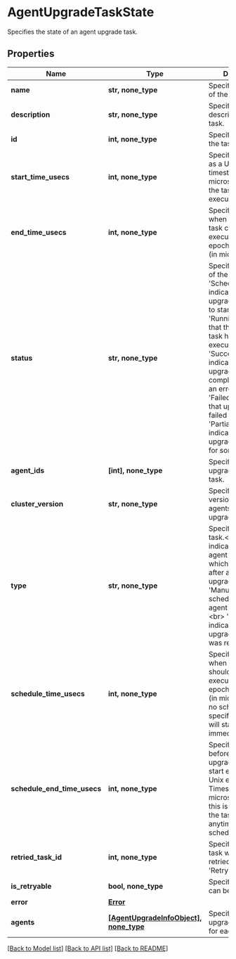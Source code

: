 # AgentUpgradeTaskState

Specifies the state of an agent upgrade task.

## Properties
Name | Type | Description | Notes
------------ | ------------- | ------------- | -------------
**name** | **str, none_type** | Specifies the name of the task. | [optional] 
**description** | **str, none_type** | Specifies the description of the task. | [optional] 
**id** | **int, none_type** | Specifies the ID of the task. | [optional] 
**start_time_usecs** | **int, none_type** | Specifies the time, as a Unix epoch timestamp in microseconds, when the task started execution. | [optional] 
**end_time_usecs** | **int, none_type** | Specifies the time when the upgrade task completed execution as a Unix epoch Timestamp (in microseconds). | [optional] 
**status** | **str, none_type** | Specifies the status of the task.&lt;br&gt; &#39;Scheduled&#39; indicates that the upgrade task is yet to start.&lt;br&gt; &#39;Running&#39; indicates that the upgrade task has started execution.&lt;br&gt; &#39;Succeeded&#39; indicates that the upgrade task completed without an error.&lt;br&gt; &#39;Failed&#39; indicates that upgrade has failed for all agents. &#39;PartiallyFailed&#39; indicates that upgrade has failed for some agents. | [optional] 
**agent_ids** | **[int], none_type** | Specifies the agents upgraded in the task. | [optional] 
**cluster_version** | **str, none_type** | Specifies the version to which agents are upgraded. | [optional] 
**type** | **str, none_type** | Specifes the type of task.&lt;br&gt; &#39;Auto&#39; indicates an auto agent upgrade task which is started after a cluster upgrade.&lt;br&gt; &#39;Manual&#39; indicates a schedule based agent upgrade task.&lt;br&gt; &#39;Retry&#39; indicates an agent upgrade task which was retried. | [optional] 
**schedule_time_usecs** | **int, none_type** | Specifies the time when the task should start execution as a Unix epoch Timestamp (in microseconds). If no schedule is specified, the task will start immediately. | [optional] 
**schedule_end_time_usecs** | **int, none_type** | Specifies the time before which the upgrade task should start execution as a Unix epoch Timestamp (in microseconds). If this is not specified the task will start anytime after scheduleTimeUsecs. | [optional] 
**retried_task_id** | **int, none_type** | Specifies ID of a task which was retried if type is &#39;Retry&#39;. | [optional] 
**is_retryable** | **bool, none_type** | Specifies if a task can be retried. | [optional] 
**error** | [**Error**](Error.md) |  | [optional] 
**agents** | [**[AgentUpgradeInfoObject], none_type**](AgentUpgradeInfoObject.md) | Specifies the upgrade information for each agent. | [optional] 

[[Back to Model list]](../README.md#documentation-for-models) [[Back to API list]](../README.md#documentation-for-api-endpoints) [[Back to README]](../README.md)


